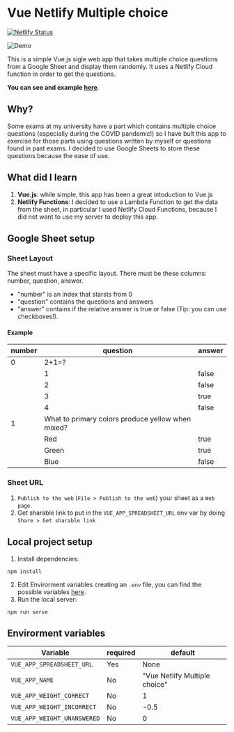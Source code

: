 # Vue Netlify Multiple choice
[![Netlify Status](https://api.netlify.com/api/v1/badges/5121185d-10ab-4cc6-93a1-e4aed0557da1/deploy-status)](https://app.netlify.com/sites/quiz-controlli/deploys)

![Demo](https://i.imgur.com/eys00z6.gifv)

This is a simple Vue.js sigle web app that takes multiple choice questions from a Google Sheet and display them randomly.
It uses a Netlify Cloud function in order to get the questions.

**You can see and example [here](https://quiz-controlli.bassopaolo.com/)**.

## Why?
Some exams at my university have a part which contains multiple choice questions (especially during the COVID pandemic!) so I have bult this app to exercise for those parts using questions written by myself or questions found in past exams. I decided to use Google Sheets to store these questions because the ease of use.

## What did I learn
1. **Vue.js**: while simple, this app has been a great intoduction to Vue.js 
2. **Netlify Functions**: I decided to use a Lambda Function to get the data from the sheet, in particular I used Netlify Cloud Functions, because I did not want to use my server to deploy this app.

## Google Sheet setup
### Sheet Layout
The sheet must have a specific layout.
There must be these columns: number, question, answer.

- "number" is an index that starsts from 0
- "question" contains the questions and answers
- "answer" contains if the relative answer is true or false (Tip: you can use checkboxes!).

#### Example

| number | question                                          | answer |
| ------ | ------------------------------------------------- | ------ |
| 0      | 2+1=?                                             |        |
|        | 1                                                 | false  |
|        | 2                                                 | false  |
|        | 3                                                 | true   |
|        | 4                                                 | false  |
| 1      | What to primary colors produce yellow when mixed? |        |
|        | Red                                               | true   |
|        | Green                                             | true   |
|        | Blue                                              | false  |

### Sheet URL
1. `Publish to the web` (`File > Publish to the web`) your sheet as a `Web page`.
2. Get sharable link to put in the `VUE_APP_SPREADSHEET_URL` env var by doing `Share > Get sharable link`

## Local project setup
1. Install dependencies:
```
npm install
```
2. Edit Envirorment variables creating an `.env` file, you can find the possible variables [here](#envirorment-variables).
3. Run the local server:
```
npm run serve
```

## Envirorment variables
| Variable                    | required | default                       |
| --------------------------- | -------- | ----------------------------- |
| `VUE_APP_SPREADSHEET_URL`   | Yes      | None                          |
| `VUE_APP_NAME`              | No       | "Vue Netlify Multiple choice" |
| `VUE_APP_WEIGHT_CORRECT`    | No       | 1                             |
| `VUE_APP_WEIGHT_INCORRECT`  | No       | -0.5                          |
| `VUE_APP_WEIGHT_UNANSWERED` | No       | 0                             |

